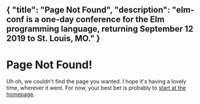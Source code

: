 {
    "title": "Page Not Found",
    "description": "elm-conf is a one-day conference for the Elm programming language, returning September 12 2019 to St. Louis, MO."
}
---

# Page Not Found!

Uh oh, we couldn't find the page you wanted.
I hope it's having a lovely time, wherever it went.
For now, your best bet is probably to [start at the homepage](/).
